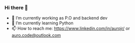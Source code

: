 ### Hi there 👋


- 🔭 I’m currently working as P.O and backend dev
- 🌱 I’m currently learning Python
- 📫 How to reach me: https://www.linkedin.com/in/aurojr/ or auro.code@outlook.com

